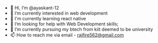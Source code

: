 - 👋 Hi, I’m @ayaskant-12
- 👀 I’m currently interested in web development
- 🌱 I'm currently learning react native
- 🤔 I’m looking for help with Web Development skills;
- 🌱 I’m currently pursuing my btech from kiit deemed to be university
- 📫 How to reach me via email - rajfire562@gmail.com

<!---
ayaskant-12/ayaskant-12 is a ✨ special ✨ repository because its `README.md` (this file) appears on your GitHub profile.
You can click the Preview link to take a look at your changes.
--->
